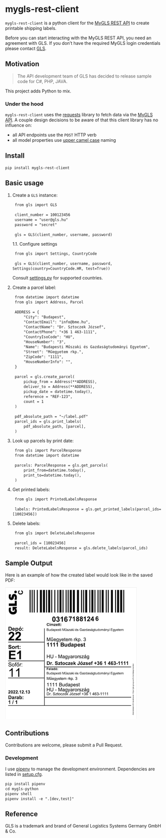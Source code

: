 # mygls-rest-client
 
 `mygls-rest-client` is a python client for the [MyGLS REST API](https://api.mygls.hu/index_en.html) to create printable shipping labels.

Before you can start interacting with the MyGLS REST API, you need an agreement with GLS. If you
don’t have the required MyGLS login credentials please contact [GLS](https://gls-group.eu/GROUP/en/home).


## Motivation

> The API development team of GLS has decided to release sample code for C#, PHP, JAVA. 

This project adds Python to mix. 

### Under the hood

`mygls-rest-client` uses the [requests](https://github.com/psf/requests) library to fetch data via the [MyGLS API](https://api.mygls.hu/index_en.html). A couple design decisions to be aware of that this client library has no influence on:
- all API endpoints use the `POST` HTTP verb
- all model properties use [upper camel case](https://wiki.c2.com/?UpperCamelCase) naming

## Install

    pip install mygls-rest-client

## Basic usage

1. Create a `GLS` instance:

        from gls import GLS

        client_number = 100123456
        username = "user@gls.hu"
        password = "secret"
        
        gls = GLS(client_number, username, password)

    1.1. Configure settings

        from gls import Settings, CountryCode

        gls = GLS(client_number, username, password, Settings(country=CountryCode.HR, test=True))

    Consult [settings.py](gls/settings.py) for supported countries.

1. Create a parcel label:

        from datetime import datetime
        from gls import Address, Parcel

        ADDRESS = {
            "City": "Budapest",
            "ContactEmail": "info@bme.hu",
            "ContactName": "Dr. Sztoczek József",
            "ContactPhone": "+36 1 463-1111",
            "CountryIsoCode": "HU",
            "HouseNumber": "3",
            "Name": "Budapesti Műszaki és Gazdaságtudományi Egyetem",
            "Street": "Műegyetem rkp.",
            "ZipCode": "1111",
            "HouseNumberInfo": "",
        }

        parcel = gls.create_parcel(
            pickup_from = Address(**ADDRESS),
            deliver_to = Address(**ADDRESS),
            pickup_date = datetime.today(),
            reference = "REF-123",
            count = 1
        )

        pdf_absolute_path = "~/label.pdf"
        parcel_ids = gls.print_labels(
            pdf_absolute_path, [parcel],
        )

1. Look up parcels by print date:

        from gls import ParcelResponse
        from datetime import datetime

        parcels: ParcelResponse = gls.get_parcels(
            print_from=datetime.today(),
            print_to=datetime.today(),
        )

1. Get printed labels:

        from gls import PrintedLabelsResponse

        labels: PrintedLabelsResponse = gls.get_printed_labels(parcel_ids=[10023456])

1. Delete labels:

        from gls import DeleteLabelsResponse

        parcel_ids = [10023456]
        result: DeleteLabelsResponse = gls.delete_labels(parcel_ids)


## Sample Output

Here is an example of how the created label would look like in the saved PDF:

![Label](https://github.com/adamkornafeld/mygls-python/blob/main/parcel.png?raw=true)


## Contributions

Contributions are welcome, please submit a Pull Request.

### Development

I use [pipenv](https://pipenv.pypa.io/en/latest/) to manage the development environment. Dependencies are listed in [setup.cfg](https://github.com/adamkornafeld/mygls-python/blob/main/setup.cfg).

    pip install pipenv
    cd mygls-python
    pipenv shell
    pipenv install -e ".[dev,test]"

## Reference

GLS is a trademark and brand of General Logistics Systems Germany GmbH & Co.
